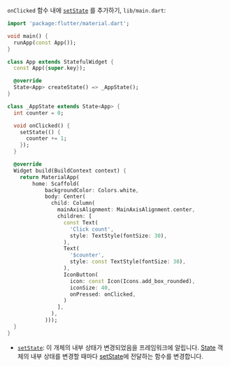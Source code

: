 `onClicked` 함수 내에 [`setState`](https://api.flutter.dev/flutter/widgets/State/setState.html) 를 추가하기, `lib/main.dart`:

```dart
import 'package:flutter/material.dart';

void main() {
  runApp(const App());
}

class App extends StatefulWidget {
  const App({super.key});

  @override
  State<App> createState() => _AppState();
}

class _AppState extends State<App> {
  int counter = 0;

  void onClicked() {
    setState(() {
      counter += 1;
    });
  }

  @override
  Widget build(BuildContext context) {
    return MaterialApp(
        home: Scaffold(
            backgroundColor: Colors.white,
            body: Center(
              child: Column(
                mainAxisAlignment: MainAxisAlignment.center,
                children: [
                  const Text(
                    'Click count',
                    style: TextStyle(fontSize: 30),
                  ),
                  Text(
                    '$counter',
                    style: const TextStyle(fontSize: 30),
                  ),
                  IconButton(
                    icon: const Icon(Icons.add_box_rounded),
                    iconSize: 40,
                    onPressed: onClicked,
                  )
                ],
              ),
            )));
  }
}
```

- [`setState`](https://api.flutter.dev/flutter/widgets/State/setState.html): 이 개체의 내부 상태가 변경되었음을 프레임워크에 알립니다. [State](https://api.flutter.dev/flutter/widgets/State-class.html) 객체의 내부 상태를 변경할 때마다 [setState](https://api.flutter.dev/flutter/widgets/State/setState.html)에 전달하는 함수를 변경합니다.
